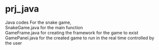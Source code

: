 # prj_java
Java codes
For the snake game,  
SnakeGame.java for the main function  
GameFrame.java for creating the framework for the game to exist  
GamePanel.java for the created game to run in the real time controlled by the user  

